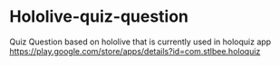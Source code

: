 # Hololive-quiz-question
Quiz Question based on hololive that is currently used in holoquiz app https://play.google.com/store/apps/details?id=com.stlbee.holoquiz
